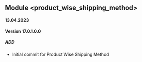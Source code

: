 ## Module <product_wise_shipping_method>

#### 13.04.2023
#### Version 17.0.1.0.0
##### ADD
- Initial commit for Product Wise Shipping Method
